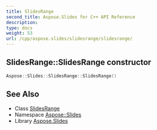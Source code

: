 ```yaml
---
title: SlidesRange
second_title: Aspose.Slides for C++ API Reference
description: 
type: docs
weight: 53
url: /cpp/aspose.slides/slidesrange/slidesrange/
---
```

## SlidesRange::SlidesRange constructor




```cpp
Aspose::Slides::SlidesRange::SlidesRange()
```

## See Also

* Class [SlidesRange](../)
* Namespace [Aspose::Slides](../../)
* Library [Aspose.Slides](../../../)
